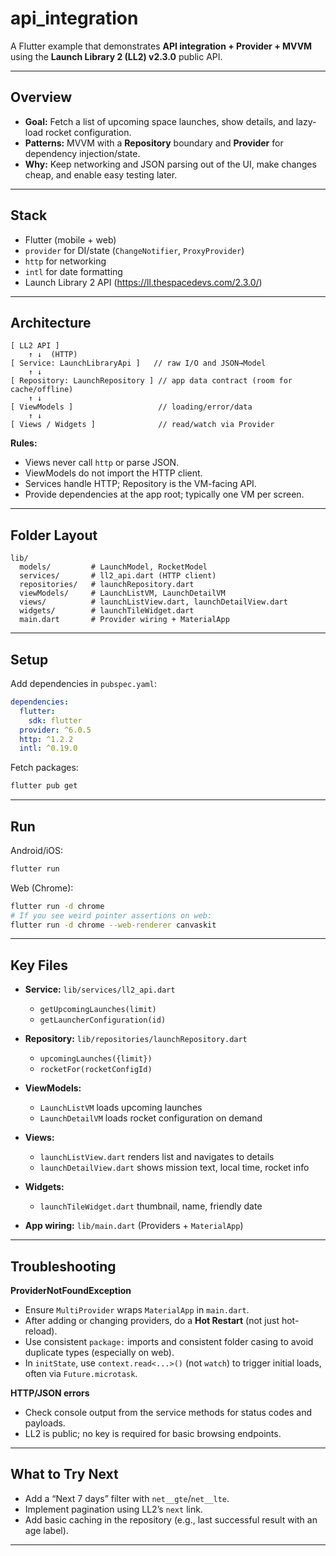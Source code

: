 # api_integration

A Flutter example that demonstrates **API integration + Provider + MVVM** using the **Launch Library 2 (LL2) v2.3.0** public API.

---

## Overview
- **Goal:** Fetch a list of upcoming space launches, show details, and lazy-load rocket configuration.
- **Patterns:** MVVM with a **Repository** boundary and **Provider** for dependency injection/state.
- **Why:** Keep networking and JSON parsing out of the UI, make changes cheap, and enable easy testing later.

---

## Stack
- Flutter (mobile + web)
- `provider` for DI/state (`ChangeNotifier`, `ProxyProvider`)
- `http` for networking
- `intl` for date formatting
- Launch Library 2 API (https://ll.thespacedevs.com/2.3.0/)

---

## Architecture
```
[ LL2 API ]
    ↑ ↓  (HTTP)
[ Service: LaunchLibraryApi ]   // raw I/O and JSON→Model
    ↑ ↓
[ Repository: LaunchRepository ] // app data contract (room for cache/offline)
    ↑ ↓
[ ViewModels ]                   // loading/error/data
    ↑ ↓
[ Views / Widgets ]              // read/watch via Provider
```

**Rules:**
- Views never call `http` or parse JSON.
- ViewModels do not import the HTTP client.
- Services handle HTTP; Repository is the VM-facing API.
- Provide dependencies at the app root; typically one VM per screen.

---

## Folder Layout
```
lib/
  models/         # LaunchModel, RocketModel
  services/       # ll2_api.dart (HTTP client)
  repositories/   # launchRepository.dart
  viewModels/     # LaunchListVM, LaunchDetailVM
  views/          # launchListView.dart, launchDetailView.dart
  widgets/        # launchTileWidget.dart
  main.dart       # Provider wiring + MaterialApp
```

---

## Setup

Add dependencies in `pubspec.yaml`:
```yaml
dependencies:
  flutter:
    sdk: flutter
  provider: ^6.0.5
  http: ^1.2.2
  intl: ^0.19.0
```

Fetch packages:
```bash
flutter pub get
```

---

## Run

Android/iOS:
```bash
flutter run
```

Web (Chrome):
```bash
flutter run -d chrome
# If you see weird pointer assertions on web:
flutter run -d chrome --web-renderer canvaskit
```

---

## Key Files

- **Service:** `lib/services/ll2_api.dart`  
  - `getUpcomingLaunches(limit)`  
  - `getLauncherConfiguration(id)`

- **Repository:** `lib/repositories/launchRepository.dart`  
  - `upcomingLaunches({limit})`  
  - `rocketFor(rocketConfigId)`

- **ViewModels:**  
  - `LaunchListVM` loads upcoming launches  
  - `LaunchDetailVM` loads rocket configuration on demand

- **Views:**  
  - `launchListView.dart` renders list and navigates to details  
  - `launchDetailView.dart` shows mission text, local time, rocket info

- **Widgets:**  
  - `launchTileWidget.dart` thumbnail, name, friendly date

- **App wiring:** `lib/main.dart` (Providers + `MaterialApp`)

---

## Troubleshooting

**ProviderNotFoundException**
- Ensure `MultiProvider` wraps `MaterialApp` in `main.dart`.
- After adding or changing providers, do a **Hot Restart** (not just hot-reload).
- Use consistent `package:` imports and consistent folder casing to avoid duplicate types (especially on web).
- In `initState`, use `context.read<...>()` (not `watch`) to trigger initial loads, often via `Future.microtask`.

**HTTP/JSON errors**
- Check console output from the service methods for status codes and payloads.
- LL2 is public; no key is required for basic browsing endpoints.

---

## What to Try Next
- Add a “Next 7 days” filter with `net__gte`/`net__lte`.
- Implement pagination using LL2’s `next` link.
- Add basic caching in the repository (e.g., last successful result with an age label).

---
